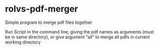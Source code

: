 # rolvs-pdf-merger
 Simple program to merge pdf files together

Run Script in the command line, giving the pdf names as arguments (must be in same directory),
or give argument "all" to merge all pdfs in current working directory

